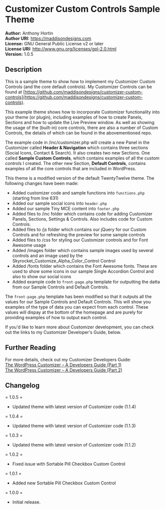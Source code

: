 # Customizer Custom Controls Sample Theme #

**Author:** Anthony Hortin  
**Author URI:** https://maddisondesigns.com  
**License:** GNU General Public License v2 or later  
**License URI:** http://www.gnu.org/licenses/gpl-2.0.html  
**Version:** 1.0.5

## Description ##

This is a sample theme to show how to implement my Customizer Custom Controls (and the core default controls). My Customizer Controls can be found at [https://github.com/maddisondesigns/customizer-custom-controls](https://github.com/maddisondesigns/customizer-custom-controls).

This example theme shows how to incorporate Customizer functionality into your theme (or plugin), including examples of how to create Panels, Sections and how to update the Live Preview window. As well as showing the usage of the (built-in) core controls, there are also a number of Custom Controls, the details of which can be found in the abovementioned repo.

The example code in /inc/customizer.php will create a new Panel in the Customizer called **Header & Navigation** which contains three sections (Social Icons, Contact & Search). It also creates two new Sections. One called **Sample Custom Controls**, which contains examples of all the custom controls I created. The other new Section, **Default Controls**, contains examples of all the core controls that are included in WordPress.

This theme is a modified version of the default TwentyTwelve theme. The following changes have been made:

- Added customizer code and sample functions into `functions.php` (starting from line 631)  
- Added our sample social icons into `header.php`  
- Added our sample Tiny MCE content into `footer.php`  
- Added files to /inc folder which contains code for adding Customizer Panels, Sections, Settings & Controls. Also includes code for Custom Controls.  
- Added files to /js folder which contains our jQuery for our Custom Controls and for refreshing the preview for some sample controls  
- Added files to /css for styling our Customizer controls and for Font Awesome usage  
- Added /images folder which contains sample images used by several controls and an image used by the Skyrocket_Customize_Alpha_Color_Control Control  
- Added /fonts folder which contains the Font Awesome fonts. These are used to show some icons in our sample Single Accordion Control and also to show our social icons  
- Added example code to `front-page.php` template for outputting the datta from our Sample Controls and Default Controls.  

The `front-page.php` template has been modified so that it outputs all the values for our Sample Controls and Default Controls. This will show you examples of the type of data you can expect from each control. These values will dispay at the bottom of the homepage and are purely for providing examples of how to output each control.

If you'd like to learn more about Customizer development, you can check out the links to my Customizer Developer's Guide, below.

## Further Reading ##

For more details, check out my Customizer Developers Guide:  
[The WordPress Customizer – A Developers Guide (Part 1)](https://maddisondesigns.com/2017/05/the-wordpress-customizer-a-developers-guide-part-1)  
[The WordPress Customizer – A Developers Guide (Part 2)](https://maddisondesigns.com/2017/05/the-wordpress-customizer-a-developers-guide-part-2)

## Changelog ##

= 1.0.5 =
- Updated theme with latest version of Customizer code (1.1.4)

= 1.0.4 =
- Updated theme with latest version of Customizer code (1.1.3)

= 1.0.3 =
- Updated theme with latest version of Customizer code (1.1.2)

= 1.0.2 =
- Fixed issue with Sortable Pill Checkbox Custom Control

= 1.0.1 =
- Added new Sortable Pill Checkbox Custom Control

= 1.0.0 =
- Initial release.

